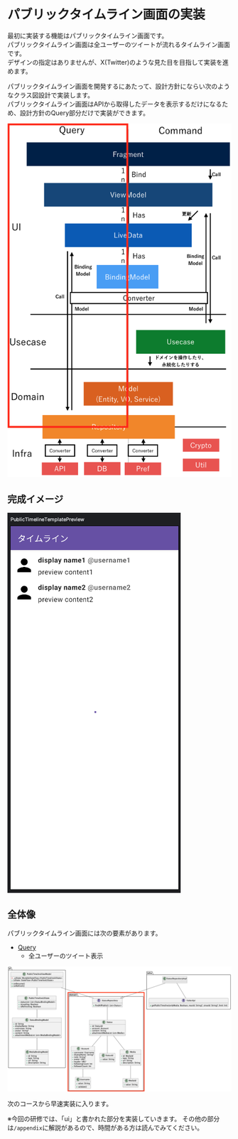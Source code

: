 # パブリックタイムライン画面の実装
最初に実装する機能はパブリックタイムライン画面です。  
パブリックタイムライン画面は全ユーザーのツイートが流れるタイムライン画面です。  
デザインの指定はありませんが、X(Twitter)のような見た目を目指して実装を進めます。  

パブリックタイムライン画面を開発するにあたって、設計方針にならい次のようなクラス図設計で実装します。  
パブリックタイムライン画面はAPIから取得したデータを表示するだけになるため、設計方針のQuery部分だけで実装ができます。  

![Query](../image/1/architecture_query.png)

## 完成イメージ

![public_template_preview](../image/2/public_timeline_preview.png)

## 全体像

パブリックタイムライン画面には次の要素があります。

- [Query](../image/1/architecture_query.png)
  - 全ユーザーのツイート表示

![public_timeline_class](../image/2/public_timeline_class_domain.png)

次のコースから早速実装に入ります。  

※今回の研修では、「ui」と書かれた部分を実装していきます。
その他の部分は`/appendix`に解説があるので、時間がある方は読んでみてください。
